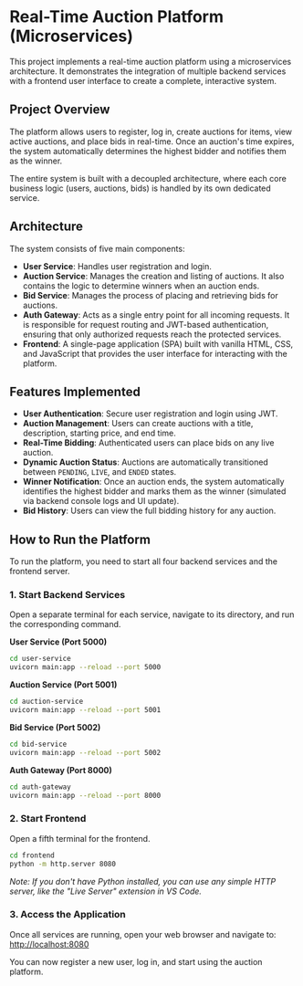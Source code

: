 # Real-Time Auction Platform (Microservices)

This project implements a real-time auction platform using a microservices architecture. It demonstrates the integration of multiple backend services with a frontend user interface to create a complete, interactive system.

## Project Overview

The platform allows users to register, log in, create auctions for items, view active auctions, and place bids in real-time. Once an auction's time expires, the system automatically determines the highest bidder and notifies them as the winner.

The entire system is built with a decoupled architecture, where each core business logic (users, auctions, bids) is handled by its own dedicated service.

## Architecture

The system consists of five main components:
- **User Service**: Handles user registration and login.
- **Auction Service**: Manages the creation and listing of auctions. It also contains the logic to determine winners when an auction ends.
- **Bid Service**: Manages the process of placing and retrieving bids for auctions.
- **Auth Gateway**: Acts as a single entry point for all incoming requests. It is responsible for request routing and JWT-based authentication, ensuring that only authorized requests reach the protected services.
- **Frontend**: A single-page application (SPA) built with vanilla HTML, CSS, and JavaScript that provides the user interface for interacting with the platform.

## Features Implemented
- **User Authentication**: Secure user registration and login using JWT.
- **Auction Management**: Users can create auctions with a title, description, starting price, and end time.
- **Real-Time Bidding**: Authenticated users can place bids on any live auction.
- **Dynamic Auction Status**: Auctions are automatically transitioned between `PENDING`, `LIVE`, and `ENDED` states.
- **Winner Notification**: Once an auction ends, the system automatically identifies the highest bidder and marks them as the winner (simulated via backend console logs and UI update).
- **Bid History**: Users can view the full bidding history for any auction.

## How to Run the Platform

To run the platform, you need to start all four backend services and the frontend server.

### 1. Start Backend Services
Open a separate terminal for each service, navigate to its directory, and run the corresponding command.

**User Service (Port 5000)**
```bash
cd user-service
uvicorn main:app --reload --port 5000
```

**Auction Service (Port 5001)**
```bash
cd auction-service
uvicorn main:app --reload --port 5001
```

**Bid Service (Port 5002)**
```bash
cd bid-service
uvicorn main:app --reload --port 5002
```

**Auth Gateway (Port 8000)**
```bash
cd auth-gateway
uvicorn main:app --reload --port 8000
```

### 2. Start Frontend
Open a fifth terminal for the frontend.

```bash
cd frontend
python -m http.server 8080
```
*Note: If you don't have Python installed, you can use any simple HTTP server, like the "Live Server" extension in VS Code.*

### 3. Access the Application
Once all services are running, open your web browser and navigate to:
[http://localhost:8080](http://localhost:8080)

You can now register a new user, log in, and start using the auction platform.
